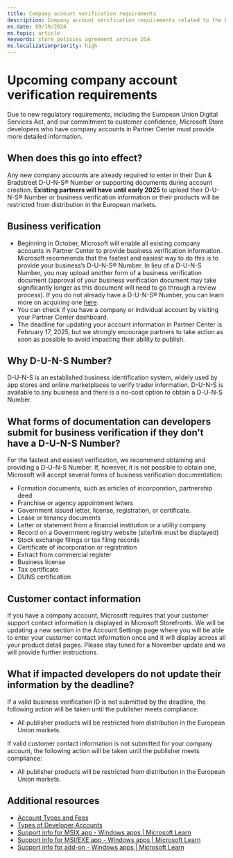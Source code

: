 ```yaml
---
title: Company account verification requirements
description: Company account verification requirements related to the European Union Digital Services Act
ms.date: 09/19/2024
ms.topic: article
keywords: store policies agreement archive DSA
ms.localizationpriority: high
---
```


# Upcoming company account verification requirements

Due to new regulatory requirements, including the European Union Digital Services Act, and our commitment to customer confidence, Microsoft Store developers who have company accounts in Partner Center must provide more detailed information.

## When does this go into effect?

Any new company accounts are already required to enter in their Dun & Bradstreet D-U-N-S® Number or supporting documents during account creation. **Existing partners will have until early 2025** to upload their D-U-N-S® Number or business verification information or their products will be restricted from distribution in the European markets.

## Business verification

- Beginning in October, Microsoft will enable all existing company accounts in Partner Center to provide business verification information. Microsoft recommends that the fastest and easiest way to do this is to provide your business’s D-U-N-S® Number. In lieu of a D-U-N-S Number, you may upload another form of a business verification document (approval of your business verification document may take significantly longer as this document will need to go through a review process). If you do not already have a D-U-N-S® Number, you can learn more on acquiring one [here](https://www.dnb.com/duns/get-a-duns.html).
- You can check if you have a company or individual account by visiting your Partner Center dashboard.
- The deadline for updating your account information in Partner Center is February 17, 2025, but we strongly encourage partners to take action as soon as possible to avoid impacting their ability to publish.

## Why D-U-N-S Number?

D-U-N-S is an established business identification system, widely used by app stores and online marketplaces to verify trader information. D-U-N-S is available to any business and there is a no-cost option to obtain a D-U-N-S Number.

## What forms of documentation can developers submit for business verification if they don’t have a D-U-N-S Number?

For the fastest and easiest verification, we recommend obtaining and providing a D-U-N-S Number. If, however, it is not possible to obtain one, Microsoft will accept several forms of business verification documentation:

- Formation documents, such as articles of incorporation, partnership deed
- Franchise or agency appointment letters
- Government issued letter, license, registration, or certificate.
- Lease or tenancy documents
- Letter or statement from a financial institution or a utility company
- Record on a Government registry website (site/link must be displayed)
- Stock exchange filings or tax filing records
- Certificate of incorporation or registration
- Extract from commercial register
- Business license
- Tax certificate
- DUNS certification

## Customer contact information

If you have a company account, Microsoft requires that your customer support contact information is displayed in Microsoft Storefronts. We will be updating a new section in the Account Settings page where you will be able to enter your customer contact information once and it will display across all your product detail pages. Please stay tuned for a November update and we will provide further instructions.

## What if impacted developers do not update their information by the deadline?

If a valid business verification ID is not submitted by the deadline, the following action will be taken until the publisher meets compliance:

- All publisher products will be restricted from distribution in the European Union markets.

If valid customer contact information is not submitted for your company account, the following action will be taken until the publisher meets compliance:

- All publisher products will be restricted from distribution in the European Union markets.

## Additional resources

- [Account Types and Fees](/windows/apps/publish/partner-center/account-types-locations-and-fees)
- [Types of Developer Accounts](/windows/apps/publish/partner-center/partner-center-developer-account)
- [Support info for MSIX app - Windows apps | Microsoft Learn](/windows/apps/publish/partner-center/partner-center-developer-account)
- [Support info for MSI/EXE app - Windows apps | Microsoft Learn](/windows/apps/publish/partner-center/partner-center-developer-account)
- [Support info for add-on - Windows apps | Microsoft Learn](/windows/apps/publish/partner-center/partner-center-developer-account)
